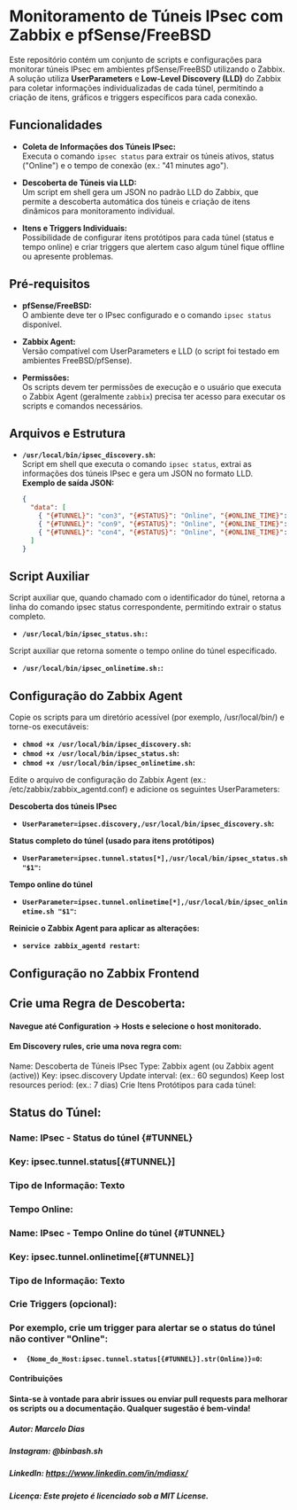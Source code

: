# Monitoramento de Túneis IPsec com Zabbix e pfSense/FreeBSD

Este repositório contém um conjunto de scripts e configurações para monitorar túneis IPsec em ambientes pfSense/FreeBSD utilizando o Zabbix. A solução utiliza **UserParameters** e **Low-Level Discovery (LLD)** do Zabbix para coletar informações individualizadas de cada túnel, permitindo a criação de itens, gráficos e triggers específicos para cada conexão.

## Funcionalidades

- **Coleta de Informações dos Túneis IPsec:**  
  Executa o comando `ipsec status` para extrair os túneis ativos, status ("Online") e o tempo de conexão (ex.: "41 minutes ago").

- **Descoberta de Túneis via LLD:**  
  Um script em shell gera um JSON no padrão LLD do Zabbix, que permite a descoberta automática dos túneis e criação de itens dinâmicos para monitoramento individual.

- **Itens e Triggers Individuais:**  
  Possibilidade de configurar itens protótipos para cada túnel (status e tempo online) e criar triggers que alertem caso algum túnel fique offline ou apresente problemas.

## Pré-requisitos

- **pfSense/FreeBSD:**  
  O ambiente deve ter o IPsec configurado e o comando `ipsec status` disponível.

- **Zabbix Agent:**  
  Versão compatível com UserParameters e LLD (o script foi testado em ambientes FreeBSD/pfSense).

- **Permissões:**  
  Os scripts devem ter permissões de execução e o usuário que executa o Zabbix Agent (geralmente `zabbix`) precisa ter acesso para executar os scripts e comandos necessários.

## Arquivos e Estrutura

- **`/usr/local/bin/ipsec_discovery.sh`:**  
  Script em shell que executa o comando `ipsec status`, extrai as informações dos túneis IPsec e gera um JSON no formato LLD.  
  **Exemplo de saída JSON:**
  ```json
  {
    "data": [
      { "{#TUNNEL}": "con3", "{#STATUS}": "Online", "{#ONLINE_TIME}": "41 minutes ago" },
      { "{#TUNNEL}": "con9", "{#STATUS}": "Online", "{#ONLINE_TIME}": "11 minutes ago" },
      { "{#TUNNEL}": "con4", "{#STATUS}": "Online", "{#ONLINE_TIME}": "6 hours ago" }
    ]
  }

## Script Auxiliar
   Script auxiliar que, quando chamado com o identificador do túnel, retorna a linha do comando ipsec status correspondente, permitindo extrair o status completo.
   - **`/usr/local/bin/ipsec_status.sh:`:**

   Script auxiliar que retorna somente o tempo online do túnel especificado.
   - **`/usr/local/bin/ipsec_onlinetime.sh:`:**

## Configuração do Zabbix Agent
   Copie os scripts para um diretório acessível (por exemplo, /usr/local/bin/) e torne-os executáveis:

   - **`chmod +x /usr/local/bin/ipsec_discovery.sh`:**
   - **`chmod +x /usr/local/bin/ipsec_status.sh`:**
   - **`chmod +x /usr/local/bin/ipsec_onlinetime.sh`:**

   Edite o arquivo de configuração do Zabbix Agent (ex.: /etc/zabbix/zabbix_agentd.conf) e adicione os seguintes UserParameters:

   **Descoberta dos túneis IPsec**
   - **`UserParameter=ipsec.discovery,/usr/local/bin/ipsec_discovery.sh`:**

   **Status completo do túnel (usado para itens protótipos)**
   - **`UserParameter=ipsec.tunnel.status[*],/usr/local/bin/ipsec_status.sh "$1"`:**

   **Tempo online do túnel**
   - **`UserParameter=ipsec.tunnel.onlinetime[*],/usr/local/bin/ipsec_onlinetime.sh "$1"`:**

   **Reinicie o Zabbix Agent para aplicar as alterações:**
   - **`service zabbix_agentd restart`:**

## Configuração no Zabbix Frontend
   ## Crie uma Regra de Descoberta:
   #### Navegue até Configuration → Hosts e selecione o host monitorado.
   #### Em Discovery rules, crie uma nova regra com:
   Name: Descoberta de Túneis IPsec
   Type: Zabbix agent (ou Zabbix agent (active))
   Key: ipsec.discovery
   Update interval: (ex.: 60 segundos)
   Keep lost resources period: (ex.: 7 dias)
   Crie Itens Protótipos para cada túnel:

## Status do Túnel:
### Name: IPsec - Status do túnel {#TUNNEL}
### Key: ipsec.tunnel.status[{#TUNNEL}]
### Tipo de Informação: Texto
### Tempo Online:
### Name: IPsec - Tempo Online do túnel {#TUNNEL}
### Key: ipsec.tunnel.onlinetime[{#TUNNEL}]
### Tipo de Informação: Texto
### Crie Triggers (opcional):

### Por exemplo, crie um trigger para alertar se o status do túnel não contiver "Online":

- **` {Nome_do_Host:ipsec.tunnel.status[{#TUNNEL}].str(Online)}=0`:**


#### Contribuições
#### Sinta-se à vontade para abrir issues ou enviar pull requests para melhorar os scripts ou a documentação. Qualquer sugestão é bem-vinda!

##### Autor: Marcelo Dias
##### Instagram: @binbash.sh
##### LinkedIn: https://www.linkedin.com/in/mdiasx/

##### Licença: Este projeto é licenciado sob a MIT License.

